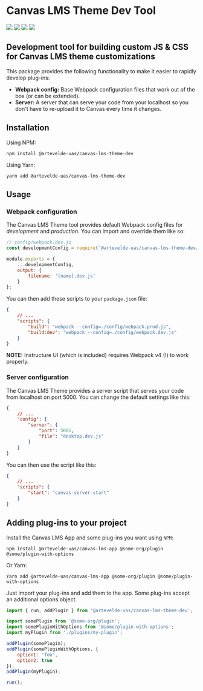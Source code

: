 # Canvas LMS Theme Dev Tool

[![](https://img.shields.io/npm/v/@artevelde-uas/canvas-lms-theme-dev.svg)](https://www.npmjs.com/package/@artevelde-uas/canvas-lms-theme-dev)
[![](https://img.shields.io/github/license/artevelde-uas/canvas-lms-theme-dev.svg)](https://spdx.org/licenses/ISC)
[![](https://img.shields.io/npm/dt/@artevelde-uas/canvas-lms-theme-dev.svg)](https://www.npmjs.com/package/@artevelde-uas/canvas-lms-theme-dev)
[![](https://img.shields.io/librariesio/github/artevelde-uas/canvas-lms-theme-dev.svg)](https://libraries.io/npm/@artevelde-uas%2Fcanvas-lms-theme-dev)

## Development tool for building custom JS & CSS for Canvas LMS theme customizations

This package provides the following functionality to make it easier to rapidly develop plug-ins:

* **Webpack config:** Base Webpack configuration files that work out of the box (or can be extended).
* **Server:** A server that can serve your code from your localhost so you don't have to re-upload it to Canvas every time it changes.

## Installation

Using NPM:

    npm install @artevelde-uas/canvas-lms-theme-dev

Using Yarn:

    yarn add @artevelde-uas/canvas-lms-theme-dev

## Usage

### Webpack configuration

The Canvas LMS Theme tool provides default Webpack config files for *development* and *production*. You can import and override them like so:

```javascript
// config/webpack.dev.js
const developmentConfig = require('@artevelde-uas/canvas-lms-theme-dev/webpack/development-config');

module.exports = {
    ...developmentConfig,
    output: {
        filename: '[name].dev.js'
    }
};
```

You can then add these scripts to your `package.json` file:

```json
{
    // ...
    "scripts": {
        "build": "webpack --config=./config/webpack.prod.js",
        "build:dev": "webpack --config=./config/webpack.dev.js"
    }
}
```

**NOTE:** Instructure UI (which is included) requires Webpack v4 (!) to work properly.

### Server configuration

The Canvas LMS Theme provides a server script that serves your code from localhost on port 5000. You can change the default settings like this:

```json
{
    // ...
    "config": {
        "server": {
            "port": 5001,
            "file": "desktop.dev.js"
        }
    }
}
```

You can then use the script like this:

```json
{
    // ...
    "scripts": {
        "start": "canvas-server-start"
    }
}
```

## Adding plug-ins to your project

Install the Canvas LMS App and some plug-ins you want using `NPM`:

    npm install @artevelde-uas/canvas-lms-app @some-org/plugin @some/plugin-with-options

Or Yarn:

    Yarn add @artevelde-uas/canvas-lms-app @some-org/plugin @some/plugin-with-options

Just import your plug-ins and add them to the app. Some plug-ins accept an additional options object.

```javascript
import { run, addPlugin } from '@artevelde-uas/canvas-lms-theme-dev';

import somePlugin from '@some-org/plugin';
import somePluginWithOptions from '@some/plugin-with-options';
import myPlugin from './plugins/my-plugin';

addPlugin(somePlugin);
addPlugin(somePluginWithOptions, {
    option1: 'foo',
    option2: true
});
addPlugin(myPlugin);

run();
```
